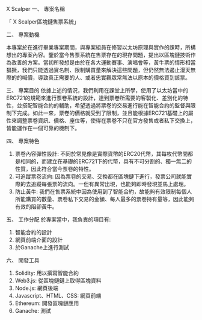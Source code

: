 X Scalper
一、	專案名稱

「 X Scalper區塊鏈售票系統」

二、	專案動機

本專案於在進行畢業專案期間，與專案組員在修習以太坊原理與實作的課時，所構想出的專案內容。鑒於當今售票系統在售票存在的現存問題，提出以區塊鏈技術作為改善的方案。當初所發想是由於在各大運動賽事、演唱會等，黃牛票的情形相當猖獗，我們只能透過實名制、限制購買量來解決這些問題，但仍然無法遏止漫天無際的的喊價，導致真正需要的人、或者忠實觀眾常無法以原本的價格買到該票。

三、	專案目的
依據上述的情況，我們利用在課堂上所學，使用了以太坊當中的ERC721的規範來進行票卷系統的設計，達到票卷所需要的客製化、差別化的特性，並搭配智能合約的輔助，希望透過將票卷的交易進行能在智能合約的監督與限制下完成。如此一來，票卷的價格就受到了限制，並且能根據ERC721基礎上的屬性來調整票卷資訊、價格、座位等，使得在票卷不只在官方發售或者私下交換上，皆能運作在一個可靠的機制下。

四、	專案特色
1.	票卷內容彈性設計: 不同於常見像是實際貨幣的ERC20代幣，其每枚代幣間都是相同的，而建立在基礎的ERC721下的代幣，具有不可分割的、獨一無二的性質，因此符合當今票卷的特性。
2.	可追蹤票卷流向: 因為票卷的交易、交換都在區塊鏈下進行，發票公司就能實際的去追蹤每張票的流向。一但有異常出現，也能夠即時發現並馬上處理。
3.	防止黃牛: 我們在售票系統中因為使用到了智能合約，故能夠有效限制每個人所能購買的數量、票卷私下交易的金額、每人最多的票卷持有量等，因此能夠有效的阻卻黃牛。

五、	工作分配
於專案當中，我負責的項目有:
1.	智能合約的設計
2.	網頁前端介面的設計
3.	於Ganache上進行測試

六、	開發工具
1.	Solidity: 用以撰寫智能合約
2.	Web3.js: 從區塊鏈鏈上取得區塊資料
3.	Node.js: 網頁後端
4.	Javascript、HTML、CSS: 網頁前端
5.	Ethereum: 開發區塊鏈應用
6.	Ganache: 測試



